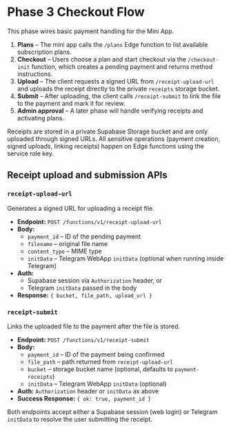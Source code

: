 # Phase 3 Checkout Flow

This phase wires basic payment handling for the Mini App.

1. **Plans** – The mini app calls the `/plans` Edge function to list available subscription plans.
2. **Checkout** – Users choose a plan and start checkout via the `/checkout-init` function, which creates a pending payment and returns method instructions.
3. **Upload** – The client requests a signed URL from `/receipt-upload-url` and uploads the receipt directly to the private `receipts` storage bucket.
4. **Submit** – After uploading, the client calls `/receipt-submit` to link the file to the payment and mark it for review.
5. **Admin approval** – A later phase will handle verifying receipts and activating plans.

Receipts are stored in a private Supabase Storage bucket and are only uploaded through signed URLs. All sensitive operations (payment creation, signed uploads, linking receipts) happen on Edge functions using the service role key.

## Receipt upload and submission APIs

### `receipt-upload-url`

Generates a signed URL for uploading a receipt file.

- **Endpoint:** `POST /functions/v1/receipt-upload-url`
- **Body:**
  - `payment_id` – ID of the pending payment
  - `filename` – original file name
  - `content_type` – MIME type
  - `initData` – Telegram WebApp `initData` (optional when running inside Telegram)
- **Auth:**
  - Supabase session via `Authorization` header, or
  - Telegram `initData` passed in the body
- **Response:** `{ bucket, file_path, upload_url }`

### `receipt-submit`

Links the uploaded file to the payment after the file is stored.

- **Endpoint:** `POST /functions/v1/receipt-submit`
- **Body:**
  - `payment_id` – ID of the payment being confirmed
  - `file_path` – path returned from `receipt-upload-url`
  - `bucket` – storage bucket name (optional, defaults to `payment-receipts`)
  - `initData` – Telegram WebApp `initData` (optional)
- **Auth:** `Authorization` header or `initData` as above
- **Success Response:** `{ ok: true, payment_id }`

Both endpoints accept either a Supabase session (web login) or Telegram `initData` to resolve the user submitting the receipt.

